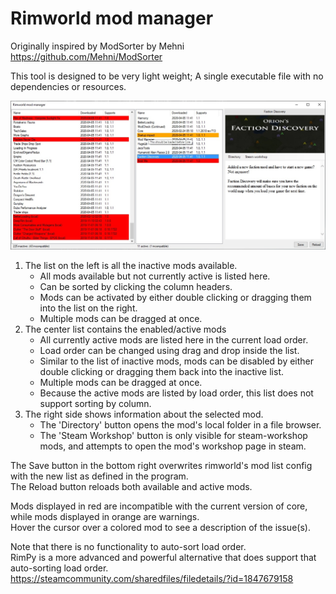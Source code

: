 # Rimworld mod manager

Originally inspired by ModSorter by Mehni  
https://github.com/Mehni/ModSorter
  
  
  
This tool is designed to be very light weight; A single executable file with no dependencies or resources.

![Layout image](Layout.jpg "Interface layout")

1. The list on the left is all the inactive mods available.
    - All mods available but not currently active is listed here.
    - Can be sorted by clicking the column headers.
    - Mods can be activated by either double clicking or dragging them into the list on the right. 
    - Multiple mods can be dragged at once.
2. The center list contains the enabled/active mods
    - All currently active mods are listed here in the current load order.
    - Load order can be changed using drag and drop inside the list.
    - Similar to the list of inactive mods, mods can be disabled by either double clicking or dragging them back into the inactive list.
    - Multiple mods can be dragged at once.
    - Because the active mods are listed by load order, this list does not support sorting by column.
3. The right side shows information about the selected mod.
    - The 'Directory' button opens the mod's local folder in a file browser.
    - The 'Steam Workshop' button is only visible for steam-workshop mods, and attempts to open the mod's workshop page in steam.

The Save button in the bottom right overwrites rimworld's mod list config with the new list as defined in the program.  
The Reload button reloads both available and active mods.  
  
Mods displayed in red are incompatible with the current version of core, while mods displayed in orange are warnings.  
Hover the cursor over a colored mod to see a description of the issue(s).

Note that there is no functionality to auto-sort load order.  
RimPy is a more advanced and powerful alternative that does support that auto-sorting load order.  
https://steamcommunity.com/sharedfiles/filedetails/?id=1847679158
